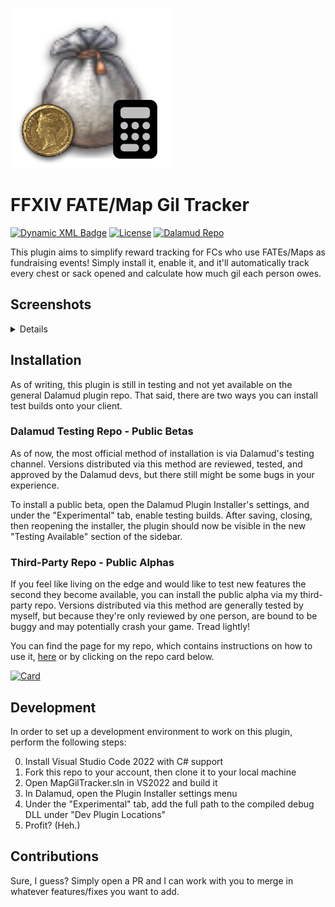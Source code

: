 ![icon](./MapGilTracker/images/icon.png)

# FFXIV FATE/Map Gil Tracker

[![Dynamic XML Badge](https://img.shields.io/badge/dynamic/xml?url=https%3A%2F%2Fraw.githubusercontent.com%2FAzure-Agst%2FMapGilTracker%2Fmaster%2FMapGilTracker%2FMapGilTracker.csproj&query=%2F%2FProject%2FPropertyGroup%2FVersion&label=Version&color=blue)](https://github.com/Azure-Agst/MapGilTracker/releases/latest)
[![License](https://img.shields.io/github/license/Azure-Agst/MapGilTracker)](https://github.com/Azure-Agst/MapGilTracker/blob/master/LICENSE.md)
[![Dalamud Repo](https://img.shields.io/badge/Dalamud_Repo-Third_Party-992c31)][AzureDalamudRepo]


This plugin aims to simplify reward tracking for FCs who use FATEs/Maps as fundraising events! Simply install it, enable it, and it'll automatically track every chest or sack opened and calculate how much gil each person owes.

## Screenshots

<details>

![image1](./MapGilTracker/images/image1.png)
![image2](./MapGilTracker/images/image2.png)

</details>

## Installation

As of writing, this plugin is still in testing and not yet available on the general Dalamud plugin repo. That said, there are two ways you can install test builds onto your client.

### Dalamud Testing Repo - Public Betas

As of now, the most official method of installation is via Dalamud's testing channel. Versions distributed via this method are reviewed, tested, and approved by the Dalamud devs, but there still might be some bugs in your experience.

To install a public beta, open the Dalamud Plugin Installer's settings, and under the "Experimental" tab, enable testing builds. After saving, closing, then reopening the installer, the plugin should now be visible in the new "Testing Available" section of the sidebar.

### Third-Party Repo - Public Alphas

If you feel like living on the edge and would like to test new features the second they become available, you can install the public alpha via my third-party repo. Versions distributed via this method are generally tested by myself, but because they're only reviewed by one person, are bound to be buggy and may potentially crash your game. Tread lightly!

You can find the page for my repo, which contains instructions on how to use it, [here][AzureDalamudRepo] or by clicking on the repo card below.

[![Card](https://github-readme-stats.vercel.app/api/pin?username=azure-agst&repo=DalamudRepo&title_color=fff&icon_color=f9f9f9&theme=dark)][AzureDalamudRepo]

## Development

In order to set up a development environment to work on this plugin, perform the following steps:

0. Install Visual Studio Code 2022 with C# support
1. Fork this repo to your account, then clone it to your local machine
2. Open MapGilTracker.sln in VS2022 and build it
3. In Dalamud, open the Plugin Installer settings menu
4. Under the "Experimental" tab, add the full path to the compiled debug DLL under "Dev Plugin Locations"
5. Profit? (Heh.)

## Contributions

Sure, I guess? Simply open a PR and I can work with you to merge in whatever features/fixes you want to add.

[AzureDalamudRepo]: https://github.com/Azure-Agst/DalamudRepo

